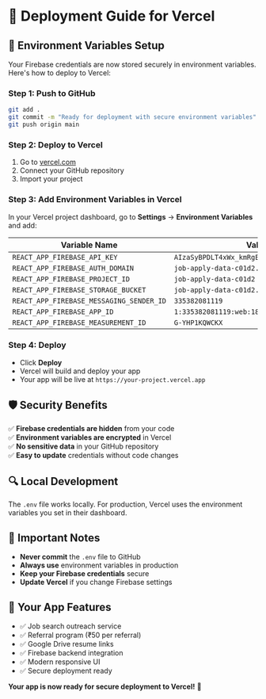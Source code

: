 # 🚀 Deployment Guide for Vercel

## 🔐 Environment Variables Setup

Your Firebase credentials are now stored securely in environment variables. Here's how to deploy to Vercel:

### **Step 1: Push to GitHub**
```bash
git add .
git commit -m "Ready for deployment with secure environment variables"
git push origin main
```

### **Step 2: Deploy to Vercel**
1. Go to [vercel.com](https://vercel.com)
2. Connect your GitHub repository
3. Import your project

### **Step 3: Add Environment Variables in Vercel**
In your Vercel project dashboard, go to **Settings** → **Environment Variables** and add:

| Variable Name | Value |
|---------------|-------|
| `REACT_APP_FIREBASE_API_KEY` | `AIzaSyBPDLT4xWx_kmRgEUJl7SNKxaWkc5qJkMc` |
| `REACT_APP_FIREBASE_AUTH_DOMAIN` | `job-apply-data-c01d2.firebaseapp.com` |
| `REACT_APP_FIREBASE_PROJECT_ID` | `job-apply-data-c01d2` |
| `REACT_APP_FIREBASE_STORAGE_BUCKET` | `job-apply-data-c01d2.firebasestorage.app` |
| `REACT_APP_FIREBASE_MESSAGING_SENDER_ID` | `335382081119` |
| `REACT_APP_FIREBASE_APP_ID` | `1:335382081119:web:18485be998393baaaef5ea` |
| `REACT_APP_FIREBASE_MEASUREMENT_ID` | `G-YHP1KQWCKX` |

### **Step 4: Deploy**
- Click **Deploy**
- Vercel will build and deploy your app
- Your app will be live at `https://your-project.vercel.app`

## 🛡️ Security Benefits

✅ **Firebase credentials are hidden** from your code  
✅ **Environment variables are encrypted** in Vercel  
✅ **No sensitive data** in your GitHub repository  
✅ **Easy to update** credentials without code changes  

## 🔍 Local Development

The `.env` file works locally. For production, Vercel uses the environment variables you set in their dashboard.

## 📝 Important Notes

- **Never commit** the `.env` file to GitHub
- **Always use** environment variables in production
- **Keep your Firebase credentials** secure
- **Update Vercel** if you change Firebase settings

## 🎯 Your App Features

- ✅ Job search outreach service
- ✅ Referral program (₹50 per referral)
- ✅ Google Drive resume links
- ✅ Firebase backend integration
- ✅ Modern responsive UI
- ✅ Secure deployment ready

**Your app is now ready for secure deployment to Vercel!** 🚀 